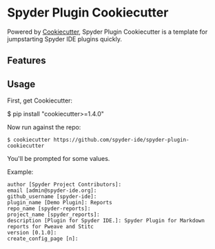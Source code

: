 # Spyder Plugin Cookiecutter

Powered by [Cookiecutter](https://github.com/audreyr/cookiecutter), Spyder Plugin Cookiecutter is a template for jumpstarting Spyder IDE plugins quickly.

## Features


## Usage

First, get Cookiecutter:

$ pip install "cookiecutter>=1.4.0"

Now run against the repo:

```
$ cookiecutter https://github.com/spyder-ide/spyder-plugin-cookiecutter
```

You'll be prompted for some values.

Example:

```
author [Spyder Project Contributors]:
email [admin@spyder-ide.org]:
github_username [spyder-ide]:
plugin_name [Demo Plugin]: Reports
repo_name [spyder-reports]:
project_name [spyder_reports]:
description [Plugin for Spyder IDE.]: Spyder Plugin for Markdown reports for Pweave and Stitc
version [0.1.0]:
create_config_page [n]:
```
